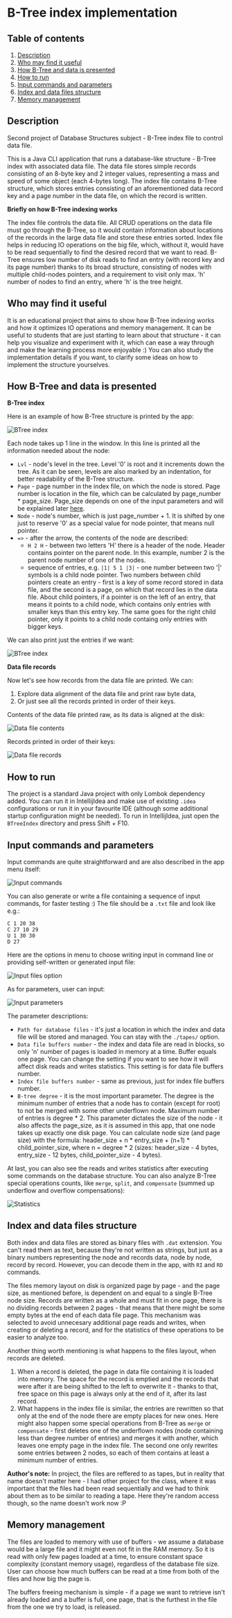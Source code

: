# B-Tree index implementation

## Table of contents

1. [Description](#description)
2. [Who may find it useful](#who-may-find-it-useful)
3. [How B-Tree and data is presented](#how-b-tree-and-data-is-presented)
4. [How to run](#how-to-run)
5. [Input commands and parameters](#input-commands-and-parameters)
6. [Index and data files structure](#index-and-data-files-structure)
7. [Memory management](#memory-management)


## Description

Second project of Database Structures subject - B-Tree index file to control data file.

This is a Java CLI application that runs a database-like structure - B-Tree index with associated data file. The data file stores simple records consisting of an 8-byte key and 2 integer values, representing a mass and speed of some object (each 4-bytes long). The index file contains B-Tree structure, which stores entries consisting of an aforementioned data record key and a page number in the data file, on which the record is written.

**Briefly on how B-Tree indexing works**

The index file controls the data file. All CRUD operations on the data file must go through the B-Tree, so it would contain information about locations of the records in the large data file and store these entries sorted. Index file helps in reducing IO operations on the big file, which, without it, would have to be read sequentially to find the desired record that we want to read. B-Tree ensures low number of disk reads to find an entry (with record key and its page number) thanks to its broad structure, consisting of nodes with multiple child-nodes pointers, and a requirement to visit only max. 'h' number of nodes to find an entry, where 'h' is the tree height.

## Who may find it useful

It is an educational project that aims to show how B-Tree indexing works and how it optimizes IO operations and memory management. It can be useful to students that are just starting to learn about that structure - it can help you visualize and experiment with it, which can ease a way through and make the learning process more enjoyable :) You can also study the implementation details if you want, to clarify some ideas on how to implement the structure yourselves.

## How B-Tree and data is presented

**B-Tree index**

Here is an example of how B-Tree structure is printed by the app:

![BTree index](./docs/ui_ri.png)

Each node takes up 1 line in the window. In this line is printed all the information needed about the node:
- `Lvl` - node's level in the tree. Level '0' is root and it increments down the tree. As it can be seen, levels are also marked by an indentation, for better readability of the B-Tree structure.
- `Page` - page number in the index file, on which the node is stored. Page number is location in the file, which can be calculated by page_number * page_size. Page_size depends on one of the input parameters and will be explained later [here](#input-commands-and-parameters).
- `Node` - node's number, which is just page_number + 1. It is shifted by one just to reserve '0' as a special value for node pointer, that means null pointer.
- `=>` - after the arrow, the contents of the node are described:
    - `H 2 H` - between two letters 'H' there is a header of the node. Header contains pointer on the parent node. In this example, number 2 is the parent node number of one of the nodes.
	- sequence of entries, e.g. `|1| 5 1 |3|` - one number between two '|' symbols is a child node pointer. Two numbers between child pointers create an entry - first is a key of some record stored in data file, and the second is a page, on which that record lies in the data file. About child pointers, if a pointer is on the left of an entry, that means it points to a child node, which contains only entries with smaller keys than this entry key. The same goes for the right child pointer, only it points to a child node containg only entries with bigger keys.
	
We can also print just the entries if we want:

![BTree index](./docs/ui_re.png)
	
**Data file records**

Now let's see how records from the data file are printed. We can:
1. Explore data alignment of the data file and print raw byte data,
2. Or just see all the records printed in order of their keys.
	
Contents of the data file printed raw, as its data is aligned at the disk:

![Data file contents](./docs/ui_rd.png)

Records printed in order of their keys:

![Data file records](./docs/ui_ra.png)

## How to run

The project is a standard Java project with only Lombok dependency added. You can run it in IntellijIdea and make use of existing `.idea` configurations or run it in your favourite IDE (although some additional startup configuration might be needed). To run in IntellijIdea, just open the `BTreeIndex` directory and press Shift + F10.

## Input commands and parameters

Input commands are quite straightforward and are also described in the app menu itself:

![Input commands](./docs/ui_3.png)

You can also generate or write a file containing a sequence of input commands, for faster testing :) The file should be a `.txt` file and look like e.g.:

```
C 1 20 38
C 27 10 29
U 1 30 30
D 27
```

Here are the options in menu to choose writing input in command line or providing self-written or generated input file:

![Input files option](./docs/ui_2.png)

As for parameters, user can input:

![Input parameters](./docs/ui_1.png)

The parameter descriptions:
- `Path for database files` - it's just a location in which the index and data file will be stored and managed. You can stay with the `./tapes/` option.
- `Data file buffers number` - the index and data file are read in blocks, so only 'n' number of pages is loaded in memory at a time. Buffer equals one page. You can change the setting if you want to see how it will affect disk reads and writes statistics. This setting is for data file buffers number.
- `Index file buffers number` - same as previous, just for index file buffers number.
- `B-tree degree` - it is the most important parameter. The degree is the minimum number of entries that a node has to contain (except for root) to not be merged with some other underflown node. Maximum number of entries is degree * 2. This parameter dictates the size of the node - it also affects the page_size, as it is assumed in this app, that one node takes up exactly one disk page. You can calculate node size (and page size) with the formula: header_size + n * entry_size + (n+1) * child_pointer_size, where n = degree * 2 (sizes: header_size - 4 bytes, entry_size - 12 bytes, child_pointer_size - 4 bytes).

At last, you can also see the reads and writes statistics after executing some commands on the database structure. You can also analyze B-Tree special operations counts, like `merge`, `split`, and `compensate` (summed up underflow and overflow compensations):

![Statistics](./docs/ui_s.png)

## Index and data files structure

Both index and data files are stored as binary files with `.dat` extension. You can't read them as text, because they're not written as strings, but just as a binary numbers representing the node and records data, node by node, record by record. However, you can decode them in the app, with `RI` and `RD` commands.

The files memory layout on disk is organized page by page - and the page size, as mentioned before, is dependent on and equal to a single B-Tree node size. Records are written as a whole and must fit in one page, there is no dividing records between 2 pages - that means that there might be some empty bytes at the end of each data file page. This mechanism was selected to avoid unnecesary additional page reads and writes, when creating or deleting a record, and for the statistics of these operations to be easier to analyze too.

Another thing worth mentioning is what happens to the files layout, when records are deleted.

1. When a record is deleted, the page in data file containing it is loaded into memory. The space for the record is emptied and the records that were after it are being shifted to the left to overwrite it - thanks to that, free space on this page is always only at the end of it, after its last record. 
2. What happens in the index file is similar, the entries are rewritten so that only at the end of the node there are empty places for new ones. Here might also happen some special operations from B-Tree as `merge` or `compensate` - first deletes one of the underflown nodes (node containing less than degree number of entries) and merges it with another, which leaves one empty page in the index file. The second one only rewrites some entries between 2 nodes, so each of them contains at least a minimum number of entries.

**Author's note:** In project, the files are reffered to as tapes, but in reality that name doesn't matter here - I had other project for the class, where it was important that the files had been read sequentially and we had to think about them as to be similar to reading a tape. Here they're random access though, so the name doesn't work now :P

## Memory management

The files are loaded to memory with use of buffers - we assume a database would be a large file and it might even not fit in the RAM memory. So it is read with only few pages loaded at a time, to ensure constant space complexity (constant memory usage), regardless of the database file size. User can choose how much buffers can be read at a time from both of the files and how big the page is.

The buffers freeing mechanism is simple - if a page we want to retrieve isn't already loaded and a buffer is full, one page, that is the furthest in the file from the one we try to load, is released.